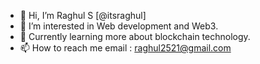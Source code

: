 - 👋 Hi, I’m Raghul S [@itsraghul]
- 👀 I’m interested in Web development and Web3.
- 🌱 Currently learning more about blockchain technology.
- 📫 How to reach me email : raghul2521@gmail.com

